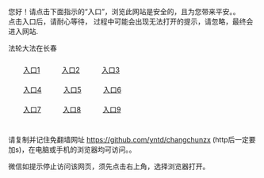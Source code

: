 您好！请点击下面指示的“入口”，浏览此网站是安全的，且为您带来平安。。 <br/>
点击入口后，请耐心等待， 过程中可能会出现无法打开的提示，请忽略，最终会进入网站. </br>

法轮大法在长春<br/>
<div style="padding:10px"><a style="margin:20px" target="_blank" href="https://d1l6a13ttalihs.cloudfront.net/2Qpsp?vwkwrse" id="ccLink1" rel="nofollow">入口1</a> <a target="_blank" style="margin:20px" href="https://d1ntnfu2cvz4n0.cloudfront.net/2Qpsp?mzfhk" id="ccLink2" rel="nofollow">入口2</a> <a style="margin:20px" target="_blank" href="https://dl48r2iirm01n.cloudfront.net/2Qpsp?othjuain" id="ccLink3" rel="nofollow">入口3</a></div>

<div style="padding:10px" ><a style="margin:20px" target="_blank" href="https://d1l6a13ttalihs.cloudfront.net/2Qpsp?vwkwrse" id="ccLink4" rel="nofollow">入口4</a> <a style="margin:20px" href="https://d1ntnfu2cvz4n0.cloudfront.net/2Qpsp?mzfhk" target="_blank" id="ccLink5" rel="nofollow">入口5</a> <a style="margin:20px" href="https://dl48r2iirm01n.cloudfront.net/2Qpsp?othjuain" target="_blank" id="ccLink6" rel="nofollow">入口6</a></div>

<div style="padding:10px"><a style="margin:20px" target="_blank" href="https://d1l6a13ttalihs.cloudfront.net/2Qpsp?vwkwrse" id="ccLink7" rel="nofollow">入口7</a> <a style="margin:20px" href="https://d1ntnfu2cvz4n0.cloudfront.net/2Qpsp?mzfhk" target="_blank" id="ccLink8" rel="nofollow">入口8</a> <a style="margin:20px" target="_blank" href="https://dl48r2iirm01n.cloudfront.net/2Qpsp?othjuain" id="ccLink9" rel="nofollow">入口9</a></div>

<br/>



请复制并记住免翻墙网址 https://github.com/yntd/changchunzx (http后一定要加s)，在电脑或手机的浏览器均可访问。。<br/>

微信如提示停止访问该网页，须先点击右上角，选择浏览器打开。
